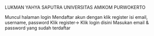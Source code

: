 LUKMAN YAHYA SAPUTRA
UNIVERSITAS AMIKOM PURWOKERTO



Muncul halaman login
Mendaftar akun dengan klik register
isi email, username, password 
Klik register-> Klik login disini
Masukan email & password yang sudah terdaftar
